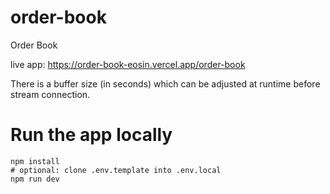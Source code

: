 # order-book
Order Book

live app:
https://order-book-eosin.vercel.app/order-book

There is a buffer size (in seconds) which can be adjusted at runtime
before stream connection.

# Run the app locally
```
npm install
# optional: clone .env.template into .env.local 
npm run dev
```
